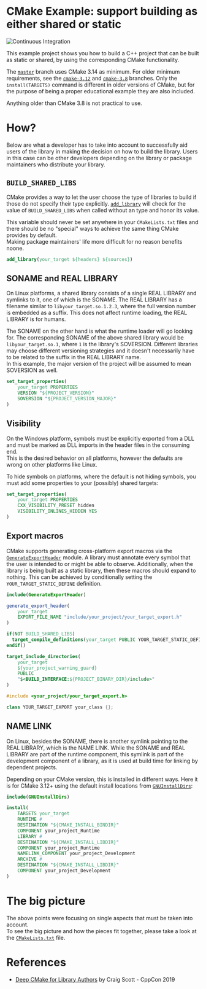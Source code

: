 # CMake Example: support building as either shared or static

![Continuous Integration](https://github.com/friendlyanon/cxx-static-shared-example/workflows/Continuous%20Integration/badge.svg)

This example project shows you how to build a C++ project that can be built as
static or shared, by using the corresponding CMake functionality.

The [`master`](https://github.com/friendlyanon/cxx-static-shared-example)
branch uses CMake 3.14 as minimum. For older minimum requirements, see the
[`cmake-3.12`](https://github.com/friendlyanon/cxx-static-shared-example/tree/cmake-3.12)
and
[`cmake-3.8`](https://github.com/friendlyanon/cxx-static-shared-example/tree/cmake-3.8)
branches. Only the `install(TARGETS)` command is different in older versions of
CMake, but for the purpose of being a proper educational example they are also
included.

Anything older than CMake 3.8 is not practical to use.

# How?

Below are what a developer has to take into account to successfully aid users
of the library in making the decision on how to build the library. Users in
this case can be other developers depending on the library or package
maintainers who distribute your library.

## `BUILD_SHARED_LIBS`

CMake provides a way to let the user choose the type of libraries to build if
those do not specify their type explicitly.
[`add_library`](https://cmake.org/cmake/help/latest/command/add_library.html#normal-libraries)
will check for the value of `BUILD_SHARED_LIBS` when called without an type and
honor its value.

This variable should never be set anywhere in your `CMakeLists.txt` files and
there should be no "special" ways to achieve the same thing CMake provides by
default.  
Making package maintainers' life more difficult for no reason benefits noone.

```cmake
add_library(your_target ${headers} ${sources})
```

## SONAME and REAL LIBRARY

On Linux platforms, a shared library consists of a single REAL LIBRARY and
symlinks to it, one of which is the SONAME. The REAL LIBRARY has a filename
similar to `libyour_target.so.1.2.3`, where the full version number is embedded
as a suffix. This does not affect runtime loading, the REAL LIBRARY is for
humans.

The SONAME on the other hand is what the runtime loader will go looking for.
The corresponding SONAME of the above shared library would be
`libyour_target.so.1`, where `1` is the library's SOVERSION. Different
libraries may choose different versioning strategies and it doesn't necessarily
have to be related to the suffix in the REAL LIBRARY name.  
In this example, the major version of the project will be assumed to mean
SOVERSION as well.

```cmake
set_target_properties(
    your_target PROPERTIES
    VERSION "${PROJECT_VERSION}"
    SOVERSION "${PROJECT_VERSION_MAJOR}"
)
```

## Visibility

On the Windows platform, symbols must be explicitly exported from a DLL and
must be marked as DLL imports in the header files in the consuming end.  
This is the desired behavior on all platforms, however the defaults are wrong
on other platforms like Linux.

To hide symbols on platforms, where the default is not hiding symbols, you must
add some properties to your (possibly) shared targets:

```cmake
set_target_properties(
    your_target PROPERTIES
    CXX_VISIBILITY_PRESET hidden
    VISIBILITY_INLINES_HIDDEN YES
)
```

## Export macros

CMake supports generating cross-platform export macros via the
[`GenerateExportHeader`](https://cmake.org/cmake/help/latest/module/GenerateExportHeader.html)
module. A library must annotate every symbol that the user is intended to or
might be able to observe. Additionally, when the library is being built as a
static library, then these macros should expand to nothing. This can be
achieved by conditionally setting the `YOUR_TARGET_STATIC_DEFINE` definition.

```cmake
include(GenerateExportHeader)

generate_export_header(
    your_target
    EXPORT_FILE_NAME "include/your_project/your_target_export.h"
)

if(NOT BUILD_SHARED_LIBS)
  target_compile_definitions(your_target PUBLIC YOUR_TARGET_STATIC_DEFINE)
endif()

target_include_directories(
    your_target
    ${your_project_warning_guard}
    PUBLIC
    "$<BUILD_INTERFACE:${PROJECT_BINARY_DIR}/include>"
)
```

```cpp
#include <your_project/your_target_export.h>

class YOUR_TARGET_EXPORT your_class {};
```

## NAME LINK

On Linux, besides the SONAME, there is another symlink pointing to the REAL
LIBRARY, which is the NAME LINK. While the SONAME and REAL LIBRARY are part of
the runtime component, this symlink is part of the development component of a
library, as it is used at build time for linking by dependent projects.

Depending on your CMake version, this is installed in different ways. Here it
is for CMake 3.12+ using the default install locations from
[`GNUInstallDirs`](https://cmake.org/cmake/help/latest/module/GNUInstallDirs.html):

```cmake
include(GNUInstallDirs)

install(
    TARGETS your_target
    RUNTIME #
    DESTINATION "${CMAKE_INSTALL_BINDIR}"
    COMPONENT your_project_Runtime
    LIBRARY #
    DESTINATION "${CMAKE_INSTALL_LIBDIR}"
    COMPONENT your_project_Runtime
    NAMELINK_COMPONENT your_project_Development
    ARCHIVE #
    DESTINATION "${CMAKE_INSTALL_LIBDIR}"
    COMPONENT your_project_Development
)
```

# The big picture

The above points were focusing on single aspects that must be taken into
account.  
To see the big picture and how the pieces fit together, please take a look at
the [`CMakeLists.txt`](CMakeLists.txt) file.

# References

* [Deep CMake for Library Authors](https://www.youtube.com/watch?v=m0DwB4OvDXk)
  by Craig Scott - CppCon 2019

